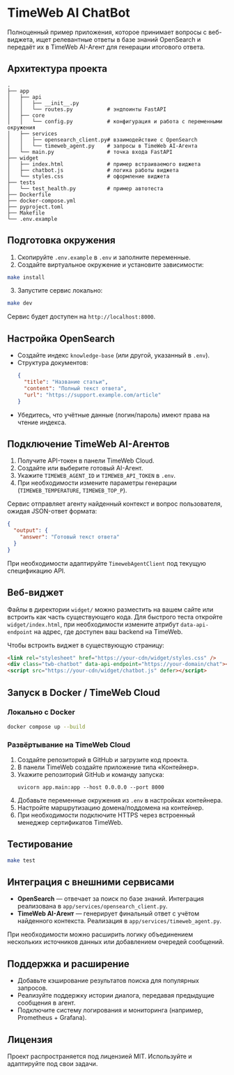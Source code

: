 # TimeWeb AI ChatBot

Полноценный пример приложения, которое принимает вопросы с веб-виджета, ищет релевантные ответы в базе знаний OpenSearch и передаёт их в TimeWeb AI-Агент для генерации итогового ответа.

## Архитектура проекта

```
.
├── app
│   ├── api
│   │   ├── __init__.py
│   │   └── routes.py           # эндпоинты FastAPI
│   ├── core
│   │   └── config.py           # конфигурация и работа с переменными окружения
│   ├── services
│   │   ├── opensearch_client.py# взаимодействие с OpenSearch
│   │   └── timeweb_agent.py    # запросы в TimeWeb AI-Агента
│   └── main.py                 # точка входа FastAPI
├── widget
│   ├── index.html              # пример встраиваемого виджета
│   ├── chatbot.js              # логика работы виджета
│   └── styles.css              # оформление виджета
├── tests
│   └── test_health.py          # пример автотеста
├── Dockerfile
├── docker-compose.yml
├── pyproject.toml
├── Makefile
└── .env.example
```

## Подготовка окружения

1. Скопируйте `.env.example` в `.env` и заполните переменные.
2. Создайте виртуальное окружение и установите зависимости:

```bash
make install
```

3. Запустите сервис локально:

```bash
make dev
```

Сервис будет доступен на `http://localhost:8000`.

## Настройка OpenSearch

- Создайте индекс `knowledge-base` (или другой, указанный в `.env`).
- Структура документов:
  ```json
  {
    "title": "Название статьи",
    "content": "Полный текст ответа",
    "url": "https://support.example.com/article"
  }
  ```
- Убедитесь, что учётные данные (логин/пароль) имеют права на чтение индекса.

## Подключение TimeWeb AI-Агентов

1. Получите API-токен в панели TimeWeb Cloud.
2. Создайте или выберите готовый AI-Агент.
3. Укажите `TIMEWEB_AGENT_ID` и `TIMEWEB_API_TOKEN` в `.env`.
4. При необходимости измените параметры генерации (`TIMEWEB_TEMPERATURE`, `TIMEWEB_TOP_P`).

Сервис отправляет агенту найденный контекст и вопрос пользователя, ожидая JSON-ответ формата:

```json
{
  "output": {
    "answer": "Готовый текст ответа"
  }
}
```

При необходимости адаптируйте `TimewebAgentClient` под текущую спецификацию API.

## Веб-виджет

Файлы в директории `widget/` можно разместить на вашем сайте или встроить как часть существующего кода. Для быстрого теста откройте `widget/index.html`, при необходимости измените атрибут `data-api-endpoint` на адрес, где доступен ваш backend на TimeWeb.

Чтобы встроить виджет в существующую страницу:

```html
<link rel="stylesheet" href="https://your-cdn/widget/styles.css" />
<div class="twb-chatbot" data-api-endpoint="https://your-domain/chat"></div>
<script src="https://your-cdn/widget/chatbot.js" defer></script>
```

## Запуск в Docker / TimeWeb Cloud

### Локально с Docker

```bash
docker compose up --build
```

### Развёртывание на TimeWeb Cloud

1. Создайте репозиторий в GitHub и загрузите код проекта.
2. В панели TimeWeb создайте приложение типа «Контейнер».
3. Укажите репозиторий GitHub и команду запуска:
   ```
   uvicorn app.main:app --host 0.0.0.0 --port 8000
   ```
4. Добавьте переменные окружения из `.env` в настройках контейнера.
5. Настройте маршрутизацию домена/поддомена на контейнер.
6. При необходимости подключите HTTPS через встроенный менеджер сертификатов TimeWeb.

## Тестирование

```bash
make test
```

## Интеграция с внешними сервисами

- **OpenSearch** — отвечает за поиск по базе знаний. Интеграция реализована в `app/services/opensearch_client.py`.
- **TimeWeb AI-Агент** — генерирует финальный ответ с учётом найденного контекста. Реализация в `app/services/timeweb_agent.py`.

При необходимости можно расширить логику объединением нескольких источников данных или добавлением очередей сообщений.

## Поддержка и расширение

- Добавьте кэширование результатов поиска для популярных запросов.
- Реализуйте поддержку истории диалога, передавая предыдущие сообщения в агент.
- Подключите систему логирования и мониторинга (например, Prometheus + Grafana).

## Лицензия

Проект распространяется под лицензией MIT. Используйте и адаптируйте под свои задачи.
